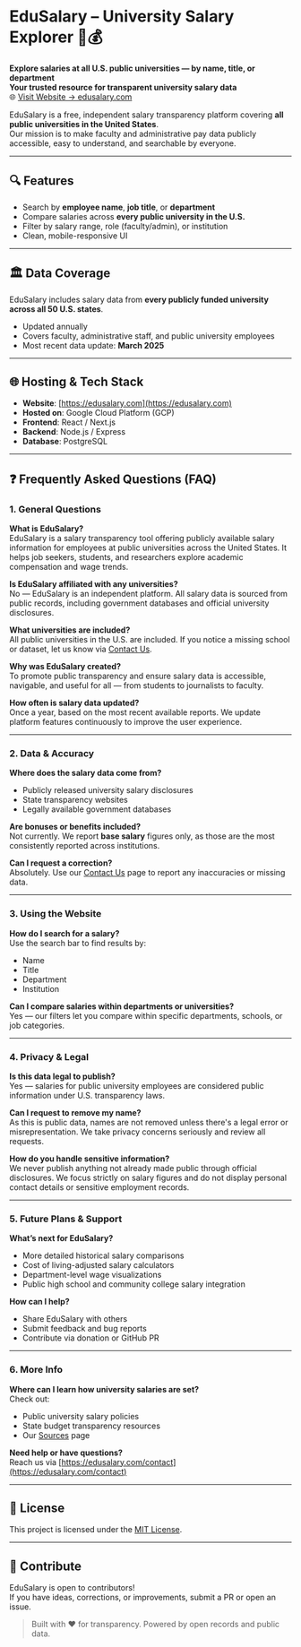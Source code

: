 # EduSalary – University Salary Explorer 🔎💰  
**Explore salaries at all U.S. public universities — by name, title, or department**  
**Your trusted resource for transparent university salary data**  
🌐 [Visit Website → edusalary.com](https://edusalary.com)

EduSalary is a free, independent salary transparency platform covering **all public universities in the United States**.  
Our mission is to make faculty and administrative pay data publicly accessible, easy to understand, and searchable by everyone.

---

## 🔍 Features

- Search by **employee name**, **job title**, or **department**
- Compare salaries across **every public university in the U.S.**
- Filter by salary range, role (faculty/admin), or institution
- Clean, mobile-responsive UI

---

## 🏛️ Data Coverage

EduSalary includes salary data from **every publicly funded university across all 50 U.S. states**.

- Updated annually
- Covers faculty, administrative staff, and public university employees
- Most recent data update: **March 2025**

---

## 🌐 Hosting & Tech Stack

- **Website**: [https://edusalary.com](https://edusalary.com)  
- **Hosted on**: Google Cloud Platform (GCP)  
- **Frontend**: React / Next.js  
- **Backend**: Node.js / Express  
- **Database**: PostgreSQL  

---

## ❓ Frequently Asked Questions (FAQ)

### 1. General Questions

**What is EduSalary?**  
EduSalary is a salary transparency tool offering publicly available salary information for employees at public universities across the United States. It helps job seekers, students, and researchers explore academic compensation and wage trends.

**Is EduSalary affiliated with any universities?**  
No — EduSalary is an independent platform. All salary data is sourced from public records, including government databases and official university disclosures.

**What universities are included?**  
All public universities in the U.S. are included. If you notice a missing school or dataset, let us know via [Contact Us](https://edusalary.com/contact).

**Why was EduSalary created?**  
To promote public transparency and ensure salary data is accessible, navigable, and useful for all — from students to journalists to faculty.

**How often is salary data updated?**  
Once a year, based on the most recent available reports. We update platform features continuously to improve the user experience.

---

### 2. Data & Accuracy

**Where does the salary data come from?**  
- Publicly released university salary disclosures  
- State transparency websites  
- Legally available government databases  

**Are bonuses or benefits included?**  
Not currently. We report **base salary** figures only, as those are the most consistently reported across institutions.

**Can I request a correction?**  
Absolutely. Use our [Contact Us](https://edusalary.com/contact) page to report any inaccuracies or missing data.

---

### 3. Using the Website

**How do I search for a salary?**  
Use the search bar to find results by:
- Name  
- Title  
- Department  
- Institution  

**Can I compare salaries within departments or universities?**  
Yes — our filters let you compare within specific departments, schools, or job categories.

---

### 4. Privacy & Legal

**Is this data legal to publish?**  
Yes — salaries for public university employees are considered public information under U.S. transparency laws.

**Can I request to remove my name?**  
As this is public data, names are not removed unless there's a legal error or misrepresentation. We take privacy concerns seriously and review all requests.

**How do you handle sensitive information?**  
We never publish anything not already made public through official disclosures. We focus strictly on salary figures and do not display personal contact details or sensitive employment records.

---

### 5. Future Plans & Support

**What’s next for EduSalary?**  
- More detailed historical salary comparisons  
- Cost of living-adjusted salary calculators  
- Department-level wage visualizations  
- Public high school and community college salary integration

**How can I help?**
- Share EduSalary with others  
- Submit feedback and bug reports  
- Contribute via donation or GitHub PR

---

### 6. More Info

**Where can I learn how university salaries are set?**  
Check out:
- Public university salary policies  
- State budget transparency resources  
- Our [Sources](https://edusalary.com/sources) page

**Need help or have questions?**  
Reach us via [https://edusalary.com/contact](https://edusalary.com/contact)

---

## 📄 License

This project is licensed under the [MIT License](LICENSE).

---

## 🤝 Contribute

EduSalary is open to contributors!  
If you have ideas, corrections, or improvements, submit a PR or open an issue.

> Built with ❤️ for transparency. Powered by open records and public data.
